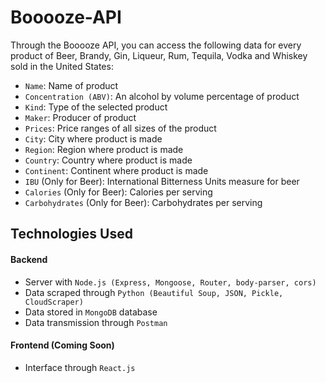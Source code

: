 # Booooze-API
Through the Booooze API, you can access the following data for every product of Beer, Brandy, Gin, Liqueur, Rum, Tequila, Vodka and Whiskey sold in the United States:
- `Name`: Name of product
- `Concentration (ABV)`: An alcohol by volume percentage of product
- `Kind`: Type of the selected product
- `Maker`: Producer of product
- `Prices`: Price ranges of all sizes of the product 
- `City`: City where product is made
- `Region`: Region where product is made
- `Country`: Country where product is made
- `Continent`: Continent where product is made
- `IBU` (Only for Beer): International Bitterness Units measure for beer
- `Calories` (Only for Beer): Calories per serving
- `Carbohydrates` (Only for Beer): Carbohydrates per serving

## Technologies Used
#### Backend
- Server with `Node.js (Express, Mongoose, Router, body-parser, cors)`
- Data scraped through `Python (Beautiful Soup, JSON, Pickle, CloudScraper)`
- Data stored in `MongoDB` database
- Data transmission through `Postman`

#### Frontend (Coming Soon)
- Interface through `React.js`
